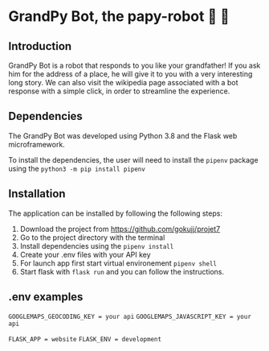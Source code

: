 # GrandPy Bot, the papy-robot 🤖 👴

## Introduction

GrandPy Bot is a robot that responds to you like your grandfather! If you ask him for the address of a place, he will give it to you with a very interesting long story.
We can also visit the wikipedia page associated with a bot response with a simple click, in order to streamline the experience.

## Dependencies

The GrandPy Bot was developed using Python 3.8 and the Flask web microframework.

To install the dependencies, the user will need to install the `pipenv` package using the `python3 -m pip install pipenv`

## Installation

The application can be installed by following the following steps:

1. Download the project from https://github.com/gokujj/projet7
2. Go to the project directory with the terminal
3. Install dependencies using the `pipenv install`
4. Create your .env files with your API key
5. For launch app first start virtual environement `pipenv shell`
6. Start flask with `flask run` and you can follow the instructions.

## .env examples

`GOOGLEMAPS_GEOCODING_KEY = your api`
`GOOGLEMAPS_JAVASCRIPT_KEY = your api`

`FLASK_APP = website`
`FLASK_ENV = development`
